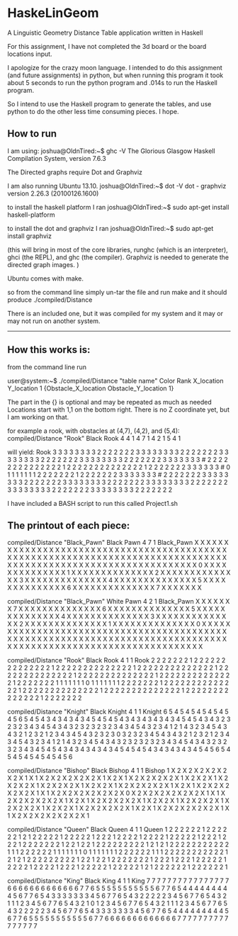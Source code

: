 HaskeLinGeom
============

A Linguistic Geometry Distance Table application written in Haskell

For this assignment, I have not completed the 3d board or the board
locations input.

I apologize for the crazy moon language.
I intended to do this assignment (and future assignments) in python,
but when running this program it took about 5 seconds to run the python
program and .014s to run the Haskell program.

So I intend to use the Haskell program to generate the tables, and use python to
do the other less time consuming pieces. I hope.


How to run
----------

I am using:
joshua@OldnTired:~$ ghc -V
The Glorious Glasgow Haskell Compilation System, version 7.6.3

The Directed graphs require Dot and Graphviz

I am also running Ubuntu 13.10.
joshua@OldnTired:~$ dot -V
dot - graphviz version 2.26.3 (20100126.1600)


to install the haskell platform I ran
joshua@OldnTired:~$ sudo apt-get install haskell-platform

to install the dot and graphviz I ran
joshua@OldnTired:~$ sudo apt-get install graphviz

(this will bring in most of the core libraries,
runghc (which is an interpreter), ghci (the REPL),
and ghc (the compiler). Graphviz is needed to generate
the directed graph images. )

Ubuntu comes with make.

so from the command line simply un-tar the file and
run make and it should produce ./compiled/Distance

There is an included one, but it was compiled for my system and it may
or may not run on another system.

---

How this works is:
------------------

from the command line run

user@system:~$ ./compiled/Distance "table name" Color Rank X_location Y_location 1 {Obstacle_X_location Obstacle_Y_location 1}

The part in the {} is optional and may be repeated as much as needed
Locations start with 1,1 on the bottom right.  There is no Z coordinate yet, but I am working on that.

for example a rook, with obstacles at (4,7), (4,2), and  (5,4):
compiled/Distance "Rook" Black Rook 4 4 1 4 7 1 4 2 1 5 4 1

will yield:
Rook
3 3 3 3 3 3 3 3 2 2 2 2 2 2 2
3 3 3 3 3 3 3 3 2 2 2 2 2 2 2
3 3 3 3 3 3 3 3 2 2 2 2 2 2 2
3 3 3 3 3 3 3 3 2 2 2 2 2 2 2
3 3 3 3 3 3 3 # 2 2 2 2 2 2 2
2 2 2 2 2 2 2 1 2 2 2 2 2 2 2
2 2 2 2 2 2 2 1 2 2 2 2 2 2 2
3 3 3 3 3 3 # 0 1 1 1 1 1 1 1
2 2 2 2 2 2 2 1 2 2 2 2 2 2 2
3 3 3 3 3 3 3 # 2 2 2 2 2 2 2
3 3 3 3 3 3 3 3 2 2 2 2 2 2 2
3 3 3 3 3 3 3 3 2 2 2 2 2 2 2
3 3 3 3 3 3 3 3 2 2 2 2 2 2 2
3 3 3 3 3 3 3 3 2 2 2 2 2 2 2
3 3 3 3 3 3 3 3 2 2 2 2 2 2 2

I have included a BASH script to run this
called Project1.sh

The printout of each piece:
---------------------------

compiled/Distance "Black_Pawn" Black Pawn 4 7 1
Black_Pawn
X X X X X X X X X X X X X X X
X X X X X X X X X X X X X X X
X X X X X X X X X X X X X X X
X X X X X X X X X X X X X X X
X X X X X X X X X X X X X X X
X X X X X X X X X X X X X X X
X X X X X X X X X X X X X X X
X X X X X X X 0 X X X X X X X
X X X X X X X 1 X X X X X X X
X X X X X X X 2 X X X X X X X
X X X X X X X 3 X X X X X X X
X X X X X X X 4 X X X X X X X
X X X X X X X 5 X X X X X X X
X X X X X X X 6 X X X X X X X
X X X X X X X 7 X X X X X X X

compiled/Distance "Black_Pawn" White Pawn 4 2 1
Black_Pawn
X X X X X X X 7 X X X X X X X
X X X X X X X 6 X X X X X X X
X X X X X X X 5 X X X X X X X
X X X X X X X 4 X X X X X X X
X X X X X X X 3 X X X X X X X
X X X X X X X 2 X X X X X X X
X X X X X X X 1 X X X X X X X
X X X X X X X 0 X X X X X X X
X X X X X X X X X X X X X X X
X X X X X X X X X X X X X X X
X X X X X X X X X X X X X X X
X X X X X X X X X X X X X X X
X X X X X X X X X X X X X X X
X X X X X X X X X X X X X X X
X X X X X X X X X X X X X X X

compiled/Distance "Rook" Black Rook 4 1 1
Rook
2 2 2 2 2 2 2 1 2 2 2 2 2 2 2
2 2 2 2 2 2 2 1 2 2 2 2 2 2 2
2 2 2 2 2 2 2 1 2 2 2 2 2 2 2
2 2 2 2 2 2 2 1 2 2 2 2 2 2 2
2 2 2 2 2 2 2 1 2 2 2 2 2 2 2
2 2 2 2 2 2 2 1 2 2 2 2 2 2 2
2 2 2 2 2 2 2 1 2 2 2 2 2 2 2
1 1 1 1 1 1 1 0 1 1 1 1 1 1 1
2 2 2 2 2 2 2 1 2 2 2 2 2 2 2
2 2 2 2 2 2 2 1 2 2 2 2 2 2 2
2 2 2 2 2 2 2 1 2 2 2 2 2 2 2
2 2 2 2 2 2 2 1 2 2 2 2 2 2 2
2 2 2 2 2 2 2 1 2 2 2 2 2 2 2

compiled/Distance "Knight" Black Knight 4 1 1
Knight
6 5 4 5 4 5 4 5 4 5 4 5 4 5 6
5 4 5 4 3 4 3 4 3 4 3 4 5 4 5
4 5 4 3 4 3 4 3 4 3 4 3 4 5 4
5 4 3 4 3 2 3 2 3 2 3 4 3 4 5
4 3 4 3 2 3 2 3 2 3 2 3 4 3 4
5 4 3 2 3 4 1 2 1 4 3 2 3 4 5
4 3 4 3 2 1 2 3 2 1 2 3 4 3 4
5 4 3 2 3 2 3 0 3 2 3 2 3 4 5
4 3 4 3 2 1 2 3 2 1 2 3 4 3 4
5 4 3 2 3 4 1 2 1 4 3 2 3 4 5
4 3 4 3 2 3 2 3 2 3 2 3 4 3 4
5 4 3 4 3 2 3 2 3 2 3 4 3 4 5
4 5 4 3 4 3 4 3 4 3 4 3 4 5 4
5 4 5 4 3 4 3 4 3 4 3 4 5 4 5
6 5 4 5 4 5 4 5 4 5 4 5 4 5 6

compiled/Distance "Bishop" Black Bishop 4 1 1
Bishop
1 X 2 X 2 X 2 X 2 X 2 X 2 X 1
X 1 X 2 X 2 X 2 X 2 X 2 X 1 X
2 X 1 X 2 X 2 X 2 X 2 X 1 X 2
X 2 X 1 X 2 X 2 X 2 X 1 X 2 X
2 X 2 X 1 X 2 X 2 X 1 X 2 X 2
X 2 X 2 X 1 X 2 X 1 X 2 X 2 X
2 X 2 X 2 X 1 X 1 X 2 X 2 X 2
X 2 X 2 X 2 X 0 X 2 X 2 X 2 X
2 X 2 X 2 X 1 X 1 X 2 X 2 X 2
X 2 X 2 X 1 X 2 X 1 X 2 X 2 X
2 X 2 X 1 X 2 X 2 X 1 X 2 X 2
X 2 X 1 X 2 X 2 X 2 X 1 X 2 X
2 X 1 X 2 X 2 X 2 X 2 X 1 X 2
X 1 X 2 X 2 X 2 X 2 X 2 X 1 X
1 X 2 X 2 X 2 X 2 X 2 X 2 X 1

compiled/Distance "Queen" Black Queen 4 1 1
Queen
1 2 2 2 2 2 2 1 2 2 2 2 2 2 1
2 1 2 2 2 2 2 1 2 2 2 2 2 1 2
2 2 1 2 2 2 2 1 2 2 2 2 1 2 2
2 2 2 1 2 2 2 1 2 2 2 1 2 2 2
2 2 2 2 1 2 2 1 2 2 1 2 2 2 2
2 2 2 2 2 1 2 1 2 1 2 2 2 2 2
2 2 2 2 2 2 1 1 1 2 2 2 2 2 2
1 1 1 1 1 1 1 0 1 1 1 1 1 1 1
2 2 2 2 2 2 1 1 1 2 2 2 2 2 2
2 2 2 2 2 1 2 1 2 1 2 2 2 2 2
2 2 2 2 1 2 2 1 2 2 1 2 2 2 2
2 2 2 1 2 2 2 1 2 2 2 1 2 2 2
2 2 1 2 2 2 2 1 2 2 2 2 1 2 2
2 1 2 2 2 2 2 1 2 2 2 2 2 1 2
1 2 2 2 2 2 2 1 2 2 2 2 2 2 1

compiled/Distance "King" Black King 4 1 1
King
7 7 7 7 7 7 7 7 7 7 7 7 7 7 7
7 6 6 6 6 6 6 6 6 6 6 6 6 6 7
7 6 5 5 5 5 5 5 5 5 5 5 5 6 7
7 6 5 4 4 4 4 4 4 4 4 4 5 6 7
7 6 5 4 3 3 3 3 3 3 3 4 5 6 7
7 6 5 4 3 2 2 2 2 2 3 4 5 6 7
7 6 5 4 3 2 1 1 1 2 3 4 5 6 7
7 6 5 4 3 2 1 0 1 2 3 4 5 6 7
7 6 5 4 3 2 1 1 1 2 3 4 5 6 7
7 6 5 4 3 2 2 2 2 2 3 4 5 6 7
7 6 5 4 3 3 3 3 3 3 3 4 5 6 7
7 6 5 4 4 4 4 4 4 4 4 4 5 6 7
7 6 5 5 5 5 5 5 5 5 5 5 5 6 7
7 6 6 6 6 6 6 6 6 6 6 6 6 6 7
7 7 7 7 7 7 7 7 7 7 7 7 7 7 7
